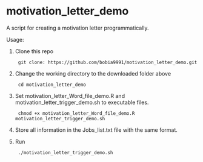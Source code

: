 # motivation_letter_demo
A script for creating a motivation letter programmatically.

Usage:

1. Clone this repo
   
        git clone: https://github.com/bobia9991/motivation_letter_demo.git
   
3. Change the working directory to the downloaded folder above
   
        cd motivation_letter_demo
   
4. Set motivation_letter_Word_file_demo.R and motivation_letter_trigger_demo.sh to executable files.
   
        chmod +x motivation_letter_Word_file_demo.R motivation_letter_trigger_demo.sh

5. Store all information in the Jobs_list.txt file with the same format.
   
6. Run
   
        ./motivation_letter_trigger_demo.sh

